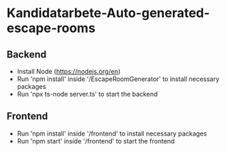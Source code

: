 # Kandidatarbete-Auto-generated-escape-rooms

## Backend
- Install Node (https://nodejs.org/en)
- Run 'npm install' inside '/EscapeRoomGenerator' to install necessary packages
- Run 'npx ts-node server.ts' to start the backend

## Frontend
- Run 'npm install' inside '/frontend' to install necessary packages
- Run 'npm start' inside '/frontend' to start the frontend